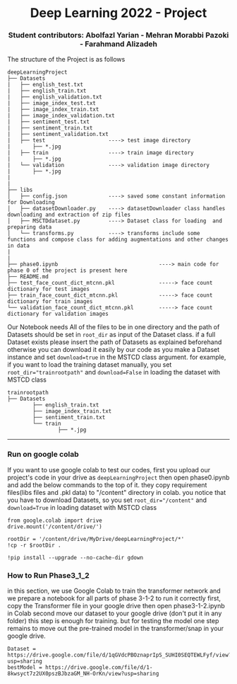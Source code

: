 <h1 align="center">Deep Learning 2022 - Project </h1>
<h3 align="center"> Student contributors: Abolfazl Yarian - Mehran Morabbi Pazoki - Farahmand Alizadeh </h3>

The structure of the Project is as follows 
```
deepLearningProject
├── Datasets
|   ├── english_test.txt
|   ├── english_train.txt
|   ├── english_validation.txt
|   ├── image_index_test.txt
|   ├── image_index_train.txt
|   ├── image_index_validation.txt
|   ├── sentiment_test.txt
|   ├── sentiment_train.txt
|   ├── sentiment_validation.txt
|   ├── test                    ----> test image directory
|       ├── *.jpg
|   ├── train                   ----> train image directory  
|       ├── *.jpg
|   └── validation              ----> validation image directory
|       ├── *.jpg
|
|
├── libs
│   ├── config.json             ----> saved some constant information for Downloading
│   ├── datasetDownloader.py    ----> datasetDownloader class handles downloading and extraction of zip files
│   ├── MSCTDdataset.py         ----> Dataset class for loading  and preparing data 
│   └── transforms.py           ----> transforms include some functions and compose class for adding augmentations and other changes in data
|
|
├── phase0.ipynb                                ----> main code for phase 0 of the project is present here
├── README.md
├── test_face_count_dict_mtcnn.pkl              -----> face count dictionary for test images 
├── train_face_count_dict_mtcnn.pkl             -----> face count dictionary for train images 
└── validation_face_count_dict_mtcnn.pkl        -----> face count dictionary for validation images 
```       
Our Notebook needs All of the files to be in one directory and the path of Datasets should be set in `root_dir` as input of the Dataset class.
if a full Dataset exists please insert the path of Datasets as explained beforehand otherwise you can download it easily by our code as you make a Dataset instance and set `download=true` in the MSTCD class argument.
for example, if you want to load the training dataset manually, you set `root_dir="trainrootpath"` and `download=False` in loading the dataset with MSTCD class
```
trainrootpath
├── Datasets
        ├── english_train.txt
        ├── image_index_train.txt
        ├── sentiment_train.txt
        └── train
                ├── *.jpg
```
--------------------
### Run on google colab
If you want to use google colab to test our codes, first you upload our project's code in your drive as `deepLearningProject` then open phase0.ipynb and add the below commands to the top of it. they copy requirement files(libs files and .pkl data) to "/content" directory in colab. you notice that you have to download Datasets, so you set `root_dir="/content"` and `download=True` in loading dataset with MSTCD class
```
from google.colab import drive
drive.mount('/content/drive/')

rootDir = '/content/drive/MyDrive/deepLearningProject/*'
!cp -r $rootDir .

!pip install --upgrade --no-cache-dir gdown 
```       
### How to Run Phase3_1_2
in this section, we use Google Colab to train the transformer network and we prepare a notebook for all parts of phase 3-1-2 to run it correctly first, copy the Transformer file in your google drive then open phase3-1-2.ipynb in Colab second move our dataset to your google drive (don't put it in any folder)  this step is enough for training. but for testing the model one step remains to move out the pre-trained model in the transformer/snap in your google drive.

```
Dataset = https://drive.google.com/file/d/1qGVdcPBOznaprIpS_SUHI0SEQTEWLFyf/view?usp=sharing
bestModel = https://drive.google.com/file/d/1-8kwsyct7z2UX0pszBJbzaGM_NH-OrKn/view?usp=sharing
```
